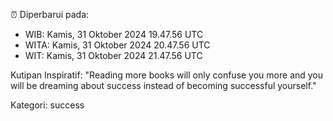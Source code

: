 ⏰ Diperbarui pada:
- WIB: Kamis, 31 Oktober 2024 19.47.56 UTC
- WITA: Kamis, 31 Oktober 2024 20.47.56 UTC
- WIT: Kamis, 31 Oktober 2024 21.47.56 UTC

Kutipan Inspiratif:
"Reading more books will only confuse you more and you will be dreaming about success instead of becoming successful yourself."


Kategori: success


